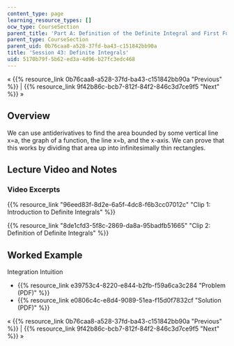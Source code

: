 ```yaml
---
content_type: page
learning_resource_types: []
ocw_type: CourseSection
parent_title: 'Part A: Definition of the Definite Integral and First Fundamental Theorem'
parent_type: CourseSection
parent_uid: 0b76caa8-a528-37fd-ba43-c151842bb90a
title: 'Session 43: Definite Integrals'
uid: 5170b79f-5b62-ed3a-4d96-b27fc3edc468
---
```


« {{% resource_link 0b76caa8-a528-37fd-ba43-c151842bb90a "Previous" %}} | {{% resource_link 9f42b86c-bcb7-812f-84f2-846c3d7ce9f5 "Next" %}} »

Overview
--------

We can use antiderivatives to find the area bounded by some vertical line x=a, the graph of a function, the line x=b, and the x-axis. We can prove that this works by dividing that area up into infinitesimally thin rectangles.

Lecture Video and Notes
-----------------------

### Video Excerpts

{{% resource_link "96eed83f-8d2e-6a5f-4dc8-f6b3cc07012c" "Clip 1: Introduction to Definite Integrals" %}}

{{% resource_link "8de1cfd3-5f8c-2869-da8a-95badfb51665" "Clip 2: Definition of Definite Integrals" %}}

Worked Example
--------------

Integration Intuition

*   {{% resource_link e39753c4-8220-e844-b2fb-f59a6ca3c284 "Problem (PDF)" %}}
*   {{% resource_link e0806c4c-e8d4-9089-51ea-f15d0f7832cf "Solution (PDF)" %}}

« {{% resource_link 0b76caa8-a528-37fd-ba43-c151842bb90a "Previous" %}} | {{% resource_link 9f42b86c-bcb7-812f-84f2-846c3d7ce9f5 "Next" %}} »